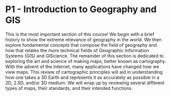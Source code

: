 # P1 - Introduction to Geography and GIS

This is the most important section of this course! We begin with a brief history to show the extreme relevance of geography in the world. We then explore fundamental concepts that compose the field of geography and how that relates the more technical fields of Geographic Information Systems (GIS) and GIScience. The remainder of this section is dedicated to exploring the art and science of making maps, better known as cartography. With the advent of the Internet, many applications have changed how we view maps. This review of cartographic principles will aid in understanding how one takes a 3D Earth and represents it as accurately as possible in a 2D, 2.5D, and/or 3D medium. We will wrap up by reviewing several different types of maps, their standards, and their intended functions.
